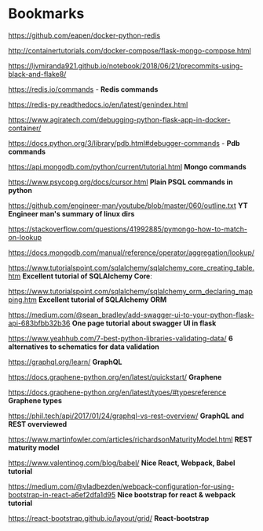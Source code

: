 # Bookmarks

https://github.com/eapen/docker-python-redis

http://containertutorials.com/docker-compose/flask-mongo-compose.html

https://ljvmiranda921.github.io/notebook/2018/06/21/precommits-using-black-and-flake8/

https://redis.io/commands - **Redis commands**

https://redis-py.readthedocs.io/en/latest/genindex.html

https://www.agiratech.com/debugging-python-flask-app-in-docker-container/

https://docs.python.org/3/library/pdb.html#debugger-commands - **Pdb commands**

https://api.mongodb.com/python/current/tutorial.html **Mongo commands**

https://www.psycopg.org/docs/cursor.html **Plain PSQL commands in python**

https://github.com/engineer-man/youtube/blob/master/060/outline.txt **YT Engineer man's summary of linux dirs**

https://stackoverflow.com/questions/41992885/pymongo-how-to-match-on-lookup

https://docs.mongodb.com/manual/reference/operator/aggregation/lookup/

https://www.tutorialspoint.com/sqlalchemy/sqlalchemy_core_creating_table.htm **Excellent tutorial of SQLAlchemy Core**:

https://www.tutorialspoint.com/sqlalchemy/sqlalchemy_orm_declaring_mapping.htm **Excellent tutorial of SQLAlchemy ORM**

https://medium.com/@sean_bradley/add-swagger-ui-to-your-python-flask-api-683bfbb32b36 **One page tutorial about swagger UI in flask**

https://www.yeahhub.com/7-best-python-libraries-validating-data/ **6 alternatives to schematics for data validation**

https://graphql.org/learn/ **GraphQL**

https://docs.graphene-python.org/en/latest/quickstart/ **Graphene**

https://docs.graphene-python.org/en/latest/types/#typesreference **Graphene types**

https://phil.tech/api/2017/01/24/graphql-vs-rest-overview/ **GraphQL and REST overviewed**

https://www.martinfowler.com/articles/richardsonMaturityModel.html **REST maturity model**

https://www.valentinog.com/blog/babel/ **Nice React, Webpack, Babel tutorial**

https://medium.com/@vladbezden/webpack-configuration-for-using-bootstrap-in-react-a6ef2dfa1d95 **Nice bootstrap for react & webpack tutorial**

https://react-bootstrap.github.io/layout/grid/ **React-bootstrap**
